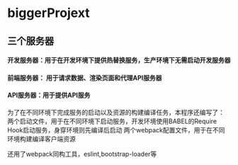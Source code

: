 # biggerProjext
## 三个服务器
#### 开发服务器：用于在开发环境下提供热替换服务，生产环境下无需启动开发服务器

#### 前端服务器： 用于请求数据、渲染页面和代理API服务器

#### API服务器：用于提供API服务
为了在不同环境下完成服务的启动以及资源的构建编译任务，本程序还编写了：
两个启动文件，用于在不同环境下启动服务，开发环境使用BABEL的Require Hook启动服务，身穿环境则先编译后启动
两个webpack配置文件，用于在不同环境构建编译客户端资源

还用了webpack同构工具，eslint,bootstrap-loader等
